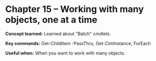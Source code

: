 # Chapter 15 – Working with many objects, one at a time

**Concept learned:** Learned about "Batch" cmdlets.

**Key commands:** Get-ChildItem -PassThru, Get-CimInstance, ForEach

**Useful when:** When you want to work with many objects.

